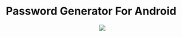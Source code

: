# Password Generator For Android
<center>
    <img src="https://media.giphy.com/media/aFQQD3ZSdcSjUKwS6d/giphy.gif">
</center>

